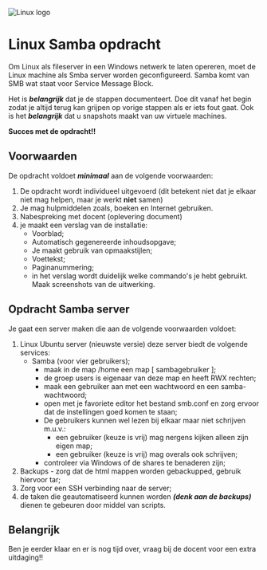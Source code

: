 ![Linux logo](https://upload.wikimedia.org/wikipedia/commons/3/35/Tux.svg)


# Linux Samba opdracht

Om Linux als fileserver in een Windows netwerk te laten opereren, moet de Linux machine als Smba server worden geconfigureerd. Samba komt van SMB wat staat voor Service Message Block.

Het is ***belangrijk*** dat je de stappen documenteert. Doe dit vanaf het begin zodat je altijd terug kan grijpen op vorige stappen als er iets fout gaat. Ook is het ***belangrijk*** dat u snapshots maakt van uw virtuele machines.

**Succes met de opdracht!!**

## Voorwaarden

De opdracht voldoet ***minimaal*** aan de volgende voorwaarden:
1. De opdracht wordt individueel uitgevoerd (dit betekent niet dat je elkaar niet mag helpen, maar je werkt **niet** samen)
2. Je mag hulpmiddelen zoals, boeken en Internet gebruiken.
3. Nabespreking met docent (oplevering document)
4. je maakt een verslag van de installatie:
    * Voorblad;
    * Automatisch gegenereerde inhoudsopgave;
    * Je maakt gebruik van opmaakstijlen;
    * Voettekst;
    * Paginanummering;
    * in het verslag wordt duidelijk welke commando's je hebt gebruikt. Maak screenshots van de uitwerking.


## Opdracht Samba server

Je gaat een server maken die aan de volgende voorwaarden voldoet:
1. Linux Ubuntu server (nieuwste versie) deze server biedt de volgende services:
    * Samba (voor vier gebruikers);
      * maak in de map /home een map [ sambagebruiker ];
      * de groep users is eigenaar van deze map en heeft RWX rechten;
      * maak een gebruiker aan met een wachtwoord en een samba-wachtwoord;
      * open met je favoriete editor het bestand smb.conf en zorg ervoor dat de instellingen goed komen te staan;
      * De gebruikers kunnen wel lezen bij elkaar maar niet schrijven m.u.v.:
        * een gebruiker (keuze is vrij) mag nergens kijken alleen zijn eigen map;
        * een gebruiker (keuze is vrij) mag overals ook schrijven;
      * controleer via Windows of de shares te benaderen zijn;  
2. Backups - zorg dat de html mappen worden gebackupped, gebruik hiervoor tar;
3. Zorg voor een SSH verbinding naar de server;
4. de taken die geautomatiseerd kunnen worden ***(denk aan de backups)*** dienen te gebeuren door middel van scripts.

## Belangrijk
Ben je eerder klaar en er is nog tijd over, vraag bij de docent voor een extra uitdaging!!
